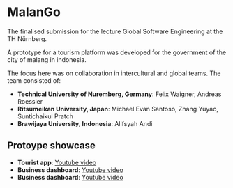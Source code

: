 
# MalanGo

The finalised submission for the lecture Global Software Engineering at the TH Nürnberg. 

A prototype for a tourism platform was developed for the government of the city of malang in indonesia. 

The focus here was on collaboration in intercultural and global teams. The team consisted of:

- **Technical University of Nuremberg, Germany**: Felix Waigner, Andreas Roessler
- **Ritsumeikan University, Japan**: Michael Evan Santoso, Zhang Yuyao, Suntichaikul Pratch
- **Brawijaya University, Indonesia**: Alifsyah Andi

## Protoype showcase

- **Tourist app**: [Youtube video](https://youtu.be/uOmxHLyteOU)
- **Business dashboard**: [Youtube video](https://youtu.be/EnDjdE_B_oc)
- **Business dashboard**: [Youtube video](https://youtu.be/EVyGIog-qNU)

